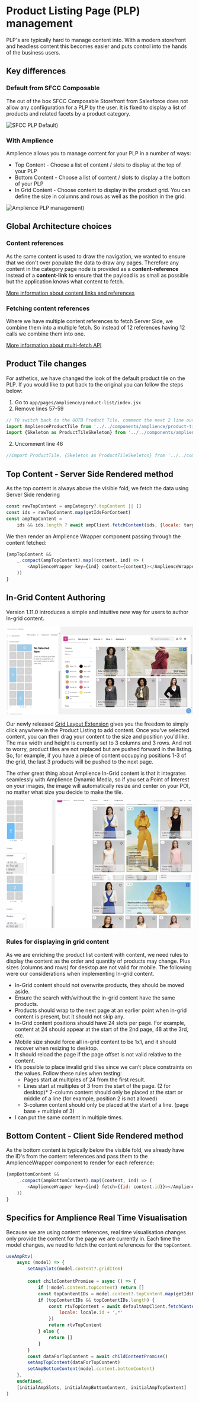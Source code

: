 # Product Listing Page (PLP) management

PLP's are typically hard to manage content into. With a modern storefront and headless content this becomes easier and puts control into the hands of the business users.

## Key differences

### Default from SFCC Composable
The out of the box SFCC Composable Storefront from Salesforce does not allow any confiiguration for a PLP by the user. It is fixed to display a list of products and related facets by a product category.

![SFCC PLP Default)](./media/PLP_-_default-from-sfcc-composable.png)

### With Amplience

Amplience allows you to manage content for your PLP in a number of ways:
* Top Content - Choose a list of content / slots to display at the top of your PLP
* Bottom Content - Choose a list of content / slots to display a the bottom of your PLP
* In Grid Content - Choose content to display in the product grid. You can define the size in columns and rows as well as the position in the grid.

![Amplience PLP management)](./media/PLP_-_amplience-management.png)

## Global Architecture choices

### Content references
As the same content is used to draw the navigation, we wanted to ensure that we don't over populate the data to draw any pages. Therefore any content in the category page node is provided as a **content-reference** instead of a **content-link** to ensure that the payload is as small as possible but the application knows what content to fetch.

[More information about content links and references](https://amplience.com/docs/integration/choosers.html#linksandreferences)

### Fetching content references
Where we have multiple content references to fetch Server Side, we combine them into a multiple fetch. So instead of 12 references having 12 calls we combine them into one.

[More information about multi-fetch API](https://amplience.com/docs/development/contentdelivery/readme.html#multipleitems)

## Product Tile changes
For asthetics, we have changed the look of the default product tile on the PLP. If you would like to put back to the original you can follow the steps below:

1) Go to `app/pages/amplience/product-list/index.jsx`
2) Remove lines 57-59
```javascript
// TO switch back to the OOTB Product Tile, comment the next 2 line out and uncomment line 46 above
import AmplienceProductTile from '../../components/amplience/product-tile'
import {Skeleton as ProductTileSkeleton} from '../../components/amplience/product-tile'
```
2) Uncomment line 46
```javascript
//import ProductTile, {Skeleton as ProductTileSkeleton} from '../../components/product-tile'
```

## Top Content - Server Side Rendered method
As the top content is always above the visible fold, we fetch the data using Server Side rendering

```javascript
const rawTopContent = ampCategory?.topContent || []
const ids = rawTopContent.map(getIdsForContent)
const ampTopContent =
    ids && ids.length ? await ampClient.fetchContent(ids, {locale: targetLocale}) : []
```
We then render an Amplience Wrapper component passing through the content fetched:

```javascript
{ampTopContent &&
    _.compact(ampTopContent).map((content, ind) => (
        <AmplienceWrapper key={ind} content={content}></AmplienceWrapper>
    ))
}
```
## In-Grid Content Authoring
Version 1.11.0 introduces a simple and intuitive new way for users to author In-grid content.

![In-Grid Authoring](./media/PLP_ingrid_authoring.png)

Our newly released [Grid Layout Extension](https://github.com/amplience/dc-extension-grid) gives you the freedom to simply click anywhere in the Product Listing to add content. Once you've selected content, you can then drag your content to the size and position you'd like. The max width and height is currently set to 3 columns and 3 rows. And not to worry, product tiles are not replaced but are pushed forward in the listing. So, for example, if you have a piece of content occupying positions 1-3 of the grid, the last 3 products will be pushed to the next page. 

The other great thing about Amplience In-Grid content is that it integrates seamlessly with Amplience Dynamic Media, so if you set a Point of Interest on your images, the image will automatically resize and center on your POI, no matter what size you decide to make the tile.

![POI One](./media/PLP_ingrid_authoring2.png)
![POI Two](./media/PLP_ingrid_authoring3.png)

### Rules for displaying in grid content
As we are enriching the product list content with content, we need rules to display the content as the order and quantity of products may change. Plus sizes (columns and rows) for desktop are not valid for mobile. The following were our considerations when implementing In-grid content.

* In-Grid content should not overwrite products, they should be moved aside.
* Ensure the search with/without the in-grid content have the same products.
* Products should wrap to the next page at an earlier point when in-grid content is present, but it should not skip any.
* In-Grid content positions should have 24 slots per page. For example, content at 24 should appear at the start of the 2nd page, 48 at the 3rd, etc.
* Mobile size should force all in-grid content to be 1x1, and it should recover when resizing to desktop.
* It should reload the page if the page offset is not valid relative to the content.
* It’s possible to place invalid grid tiles since we can’t place constraints on the values. Follow these rules when testing:
    * Pages start at multiples of 24 from the first result.
    * Lines start at multiples of 3 from the start of the page. (2 for desktop)* 2-column content should only be placed at the start or middle of a line (for example, position 2 is not allowed)
    * 3-column content should only be placed at the start of a line. (page base + multiple of 3)
* I can put the same content in multiple times.


## Bottom Content - Client Side Rendered method
As the bottom content is typically below the visible fold, we already have the ID's from the content references and pass them to the AmplienceWrapper component to render for each reference:

```javascript
{ampBottomContent &&
    _.compact(ampBottomContent).map((content, ind) => (
        <AmplienceWrapper key={ind} fetch={{id: content.id}}></AmplienceWrapper>
    ))
}
```

## Specifics for Amplience Real Time Visualisation
Because we are using content references, real time visualisation changes only provide the content for the page we are currently in. Each time the model changes, we need to fetch the content references for the `topContent`.

```javascript
useAmpRtv(
    async (model) => {
        setAmpSlots(model.content?.gridItem)

        const childContentPromise = async () => {
            if (!model.content.topContent) return []
            const topContentIDs = model.content?.topContent.map(getIdsForContent) || []
            if (topContentIDs && topContentIDs.length) {
                const rtvTopContent = await defaultAmpClient.fetchContent(topContentIDs, {
                    locale: locale.id + ',*'
                })
                return rtvTopContent
            } else {
                return []
            }
        }
        const dataForTopContent = await childContentPromise()
        setAmpTopContent(dataForTopContent)
        setAmpBottomContent(model.content.bottomContent)
    },
    undefined,
    [initialAmpSlots, initialAmpBottomContent, initialAmpTopContent]
)
```
